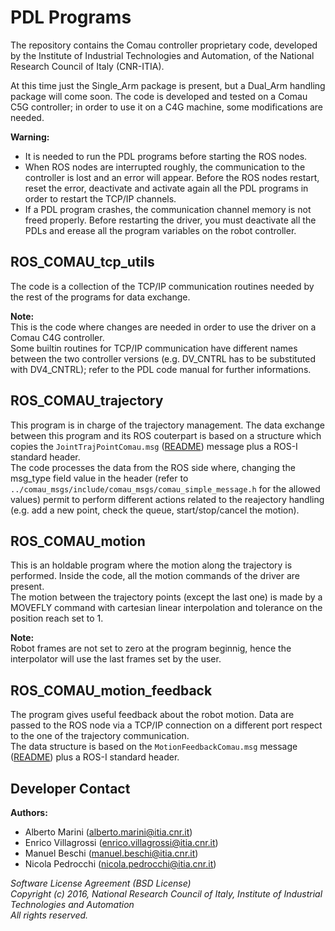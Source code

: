 # PDL Programs

The repository contains the Comau controller proprietary code, 
developed by the Institute of Industrial Technologies and Automation, of the National Research Council of Italy (CNR-ITIA).  

At this time just the Single_Arm package is present, but a Dual_Arm handling package will come soon. The code is developed and tested on a Comau C5G controller; in order to use it
on a C4G machine, some modifications are needed.  

**Warning:**  
- It is needed to run the PDL programs before starting the ROS nodes.  
- When ROS nodes are interrupted roughly, the communication to the controller is lost and an error will appear. Before the ROS nodes restart, reset the error, deactivate and activate 
  again all the PDL programs in order to restart the TCP/IP channels.  
- If a PDL program crashes, the communication channel memory is not freed properly. Before restarting the driver, you must deactivate all the PDLs and erease all the program variables
  on the robot controller.  

## ROS_COMAU_tcp_utils

The code is a collection of the TCP/IP communication routines needed by the rest of the programs for data exchange.  

**Note:**  
This is the code where changes are needed in order to use the driver on a Comau C4G controller.  
Some builtin routines for TCP/IP communication have different names between the two controller versions (e.g. DV_CNTRL has to be substituted with DV4_CNTRL); refer to the PDL code manual 
for further informations.  

## ROS_COMAU_trajectory

This program is in charge of the trajectory management. The data exchange between this program and its ROS couterpart is based on a structure which copies the `JointTrajPointComau.msg` 
([README](../comau_msgs/README.md)) message plus a ROS-I standard header.  
The code processes the data from the ROS side where, changing the msg_type field value in the header (refer to `../comau_msgs/include/comau_msgs/comau_simple_message.h` for the allowed values) permit to perform
different actions related to the reajectory handling (e.g. add a new point, check the queue, start/stop/cancel the motion).  

## ROS_COMAU_motion

This is an holdable program where the motion along the trajectory is performed. Inside the code, all the motion commands of the driver are present.  
The motion between the trajectory points (except the last one) is made by a MOVEFLY command with cartesian linear interpolation and tolerance on the position reach set to 1.  

**Note:**  
Robot frames are not set to zero at the program beginnig, hence the interpolator will use the last frames set by the user.  

## ROS_COMAU_motion_feedback

The program gives useful feedback about the robot motion. Data are passed to the ROS node via a TCP/IP connection on a different port respect to the one of the trajectory communication.  
The data structure is based on the `MotionFeedbackComau.msg` message ([README](../comau_msgs/README.md)) plus a ROS-I standard header.  


## Developer Contact

**Authors:**   
- Alberto Marini (alberto.marini@itia.cnr.it)  
- Enrico Villagrossi (enrico.villagrossi@itia.cnr.it)  
- Manuel Beschi (manuel.beschi@itia.cnr.it)  
- Nicola Pedrocchi (nicola.pedrocchi@itia.cnr.it)  
 
_Software License Agreement (BSD License)_  
_Copyright (c) 2016, National Research Council of Italy, Institute of Industrial Technologies and Automation_  
_All rights reserved._  